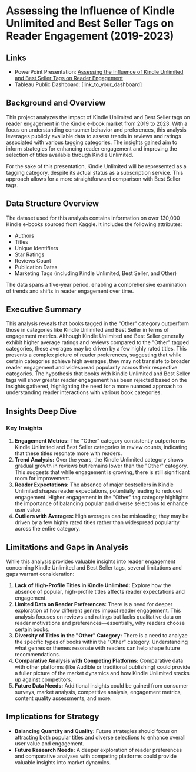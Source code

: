 # Assessing the Influence of Kindle Unlimited and Best Seller Tags on Reader Engagement (2019-2023)

## Links
- PowerPoint Presentation: [Assessing the Influence of Kindle Unlimited and Best Seller Tags on Reader Engagement](https://docs.google.com/presentation/d/1csdf5P3a28ffYUd5iM2mUeQD6E-zvhxq6cuCGDUFg1A/edit?usp=sharing)
- Tableau Public Dashboard: [link_to_your_dashboard]

## Background and Overview
This project analyzes the impact of Kindle Unlimited and Best Seller tags on reader engagement in the Kindle e-book market from 2019 to 2023. With a focus on understanding consumer behavior and preferences, this analysis leverages publicly available data to assess trends in reviews and ratings associated with various tagging categories. The insights gained aim to inform strategies for enhancing reader engagement and improving the selection of titles available through Kindle Unlimited. 

For the sake of this presentation, Kindle Unlimited will be represented as a tagging category, despite its actual status as a subscription service. This approach allows for a more straightforward comparison with Best Seller tags.

## Data Structure Overview
The dataset used for this analysis contains information on over 130,000 Kindle e-books sourced from Kaggle. It includes the following attributes:
- Authors
- Titles
- Unique Identifiers
- Star Ratings
- Reviews Count
- Publication Dates
- Marketing Tags (including Kindle Unlimited, Best Seller, and Other)

The data spans a five-year period, enabling a comprehensive examination of trends and shifts in reader engagement over time.

## Executive Summary
This analysis reveals that books tagged in the "Other" category outperform those in categories like Kindle Unlimited and Best Seller in terms of engagement metrics. Although Kindle Unlimited and Best Seller generally exhibit higher average ratings and reviews compared to the "Other" tagged categories, these averages may be driven by a few highly rated titles. This presents a complex picture of reader preferences, suggesting that while certain categories achieve high averages, they may not translate to broader reader engagement and widespread popularity across their respective categories. The hypothesis that books with Kindle Unlimited and Best Seller tags will show greater reader engagement has been rejected based on the insights gathered, highlighting the need for a more nuanced approach to understanding reader interactions with various book categories.

## Insights Deep Dive
### Key Insights
1. **Engagement Metrics:** The "Other" category consistently outperforms Kindle Unlimited and Best Seller categories in review counts, indicating that these titles resonate more with readers.
2. **Trend Analysis:** Over the years, the Kindle Unlimited category shows gradual growth in reviews but remains lower than the "Other" category. This suggests that while engagement is growing, there is still significant room for improvement.
3. **Reader Expectations:** The absence of major bestsellers in Kindle Unlimited shapes reader expectations, potentially leading to reduced engagement. Higher engagement in the "Other" tag category highlights the importance of balancing popular and diverse selections to enhance user value.
4. **Outliers with Averages:** High averages can be misleading; they may be driven by a few highly rated titles rather than widespread popularity across the entire category.

## Limitations and Gaps in Analysis
While this analysis provides valuable insights into reader engagement concerning Kindle Unlimited and Best Seller tags, several limitations and gaps warrant consideration:
1. **Lack of High-Profile Titles in Kindle Unlimited:** Explore how the absence of popular, high-profile titles affects reader expectations and engagement.
2. **Limited Data on Reader Preferences:** There is a need for deeper exploration of how different genres impact reader engagement. This analysis focuses on reviews and ratings but lacks qualitative data on reader motivations and preferences—essentially, why readers choose certain books.
3. **Diversity of Titles in the "Other" Category:** There is a need to analyze the specific types of books within the "Other" category. Understanding what genres or themes resonate with readers can help shape future recommendations.
4. **Comparative Analysis with Competing Platforms:** Comparative data with other platforms (like Audible or traditional publishing) could provide a fuller picture of the market dynamics and how Kindle Unlimited stacks up against competitors.
5. **Future Data Needs:** Additional insights could be gained from consumer surveys, market analysis, competitive analysis, engagement metrics, content quality assessments, and more.

## Implications for Strategy
- **Balancing Quantity and Quality:** Future strategies should focus on attracting both popular titles and diverse selections to enhance overall user value and engagement.
- **Future Research Needs:** A deeper exploration of reader preferences and comparative analyses with competing platforms could provide valuable insights into market dynamics.


